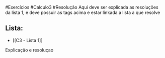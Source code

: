 #Exercícios #Calculo3  #Resolução
Aqui deve ser explicada as resoluções da lista 1, e deve possuir as tags acima e estar linkada a lista a que resolve
## Lista:
- [[C3 - Lista 1]]

Explicação e resoluçao